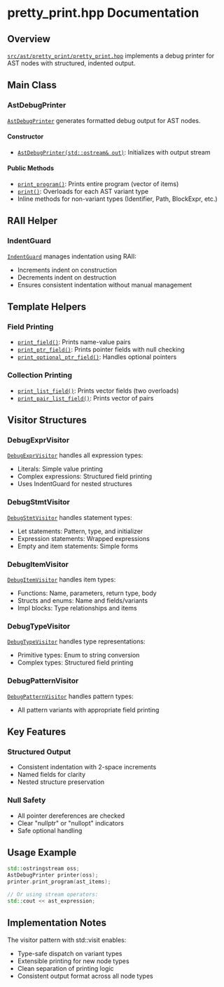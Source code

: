 # pretty_print.hpp Documentation

## Overview

[`src/ast/pretty_print/pretty_print.hpp`](../../src/ast/pretty_print/pretty_print.hpp) implements a debug printer for AST nodes with structured, indented output.

## Main Class

### AstDebugPrinter

[`AstDebugPrinter`](../../src/ast/pretty_print/pretty_print.hpp:30) generates formatted debug output for AST nodes.

#### Constructor
- [`AstDebugPrinter(std::ostream& out)`](../../src/ast/pretty_print/pretty_print.hpp:32): Initializes with output stream

#### Public Methods
- [`print_program()`](../../src/ast/pretty_print/pretty_print.hpp:35): Prints entire program (vector of items)
- [`print()`](../../src/ast/pretty_print/pretty_print.hpp:54-58): Overloads for each AST variant type
- Inline methods for non-variant types (Identifier, Path, BlockExpr, etc.)

## RAII Helper

### IndentGuard

[`IndentGuard`](../../src/ast/pretty_print/pretty_print.hpp:115) manages indentation using RAII:
- Increments indent on construction
- Decrements indent on destruction
- Ensures consistent indentation without manual management

## Template Helpers

### Field Printing
- [`print_field()`](../../src/ast/pretty_print/pretty_print.hpp:136): Prints name-value pairs
- [`print_ptr_field()`](../../src/ast/pretty_print/pretty_print.hpp:142): Prints pointer fields with null checking
- [`print_optional_ptr_field()`](../../src/ast/pretty_print/pretty_print.hpp:154): Handles optional pointers

### Collection Printing
- [`print_list_field()`](../../src/ast/pretty_print/pretty_print.hpp:170): Prints vector fields (two overloads)
- [`print_pair_list_field()`](../../src/ast/pretty_print/pretty_print.hpp:206): Prints vector of pairs

## Visitor Structures

### DebugExprVisitor
[`DebugExprVisitor`](../../src/ast/pretty_print/pretty_print.hpp:281) handles all expression types:
- Literals: Simple value printing
- Complex expressions: Structured field printing
- Uses IndentGuard for nested structures

### DebugStmtVisitor
[`DebugStmtVisitor`](../../src/ast/pretty_print/pretty_print.hpp:430) handles statement types:
- Let statements: Pattern, type, and initializer
- Expression statements: Wrapped expressions
- Empty and item statements: Simple forms

### DebugItemVisitor
[`DebugItemVisitor`](../../src/ast/pretty_print/pretty_print.hpp:458) handles item types:
- Functions: Name, parameters, return type, body
- Structs and enums: Name and fields/variants
- Impl blocks: Type relationships and items

### DebugTypeVisitor
[`DebugTypeVisitor`](../../src/ast/pretty_print/pretty_print.hpp:523) handles type representations:
- Primitive types: Enum to string conversion
- Complex types: Structured field printing

### DebugPatternVisitor
[`DebugPatternVisitor`](../../src/ast/pretty_print/pretty_print.hpp:556) handles pattern types:
- All pattern variants with appropriate field printing

## Key Features

### Structured Output
- Consistent indentation with 2-space increments
- Named fields for clarity
- Nested structure preservation

### Null Safety
- All pointer dereferences are checked
- Clear "nullptr" or "nullopt" indicators
- Safe optional handling

## Usage Example

```cpp
std::ostringstream oss;
AstDebugPrinter printer(oss);
printer.print_program(ast_items);

// Or using stream operators:
std::cout << ast_expression;
```

## Implementation Notes

The visitor pattern with std::visit enables:
- Type-safe dispatch on variant types
- Extensible printing for new node types
- Clean separation of printing logic
- Consistent output format across all node types
